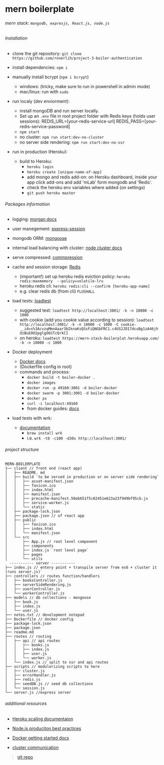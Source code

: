 

# mern boilerplate

###### mern stack: ` mongodb, expresjs, React.js, node.js `

###### Installation

- clone the git repository:
`git clone https://github.com/ronerlih/project-3-boiler-authentication`

- install dependencies: ```npm i```

- manually install bcrypt (`npm i bcrypt`)
  - windows: (tricky, make sure to run in powershell in admin mode)
  - mac/linux: run with `sudo`

- run localy (dev enviorment): 
  - install mongoDB and run server locally.
  - Set up an ```.env``` file in root project folder with Redis keys (holds user sessions):
  REDIS_URL=[your-redis-service-url]
REDIS_PASS=[your-redis-service-password]
  - ```npm start```
  - no cluster: ```npm run start:dev-no-cluster```
  - no server side rendering: ```npm run start:dev-no-ssr```
- run in production (Heroku):
  
  - build to Heroku:
    - ```heroku login```
    - ```heroku create [unique-name-of-app]```
    - add mongo and redis add-on: on Heroku dashboard, inside your app click add-ons and add 'mLab' form mongodb and 'Redis'.
    - check the heroku env variables where added (on settings)
    - ```git push heroku master```


###### Packages information
- logging: [morgan docs](https://www.npmjs.com/package/morgan)

- user manegement: [express-session](link)

- mongodb ORM: [mongoose](link)
- internal load balancing with cluster: [node cluster docs](https://nodejs.org/api/cluster.html)

- serve compressed: [commpression](link)

- cache and session storage: [Redis](link)
  - (important!) set up heroku redis eviction policy: `heroku redis:maxmemory  --policy=volatile-lru`
  - heroku redis cli: `heroku redis:cli --confirm [heroku-app-name]`
  - e.g. clear redis db (from cli) `FLUSHALL`

- load tests: [loadtest](https://www.npmjs.com/package/loadtest)
  - suggested test: `loadtest http://localhost:3001/ -k -n 10000 -c 1000`
  - with cookie (add you cookie value according to session): `loadtest http://localhost:3001/ -k -n 10000 -c 1000 -C cookie-__id=s%3AcvzqMmnAaar3bIknaKsQSsFiQNGbFRC1.c4US2JD17dcuBg1zA46jhdzBuE0O2pglgO6STcQrkCI` 
  - on heroku: `loadtest https://mern-stack-boilerplat.herokuapp.com/ -k -n 10000 -c 1000`

- Docker deployment
  - [Docker docs](https://docs.docker.com/)
  - (Dockerfile config in root)
  - commands and process:
    - `docker build -t boiler-docker .`
    - `docker images`
    - `docker run -p 49160:3001 -d boiler-docker`
    - `docker swarm -p 3001:3001 -d boiler-docker`
    - `docker ps`
    - `curl -i localhost:49160`
    - from docker guides: [docs](https://nodejs.org/de/docs/guides/nodejs-docker-webapp/)
  
- load tests with wrk:
  - [documentation](https://github.com/wg/wrk)
    - `brew install wrk`
    - i.e. `wrk -t8 -c100 -d30s http://localhost:3001/` 

###### project structure
```
MERN-BOILERPLATE
├── client // front end (react app)
│   ├── README. md
│   ├── build `to be served in production or on server side rendering`
│   │   ├── asset-manifest.json
│   │   ├── favicon.ico
│   │   ├── index.html
│   │   ├── manifest.json
│   │   ├── precache-manifest.50ab651f5c82451e623a23f949bf95cb.js
│   │   ├── service-worker.js
│   │   └── static
│   ├── package-lock.json
│   ├── package.json // of react app
│   ├── public
│   │   ├── favicon.ico
│   │   ├── index.html
│   │   └── manifest.json
│   └── src
│       ├── App.js // root level component
│       ├── components
│       ├── index.js `root level page`
│       ├── pages
│       └── utils
  ----------- server -----------
├── index.js // entery point + transpile server from es6 + cluster it (runs server.js)`
├── controllers // routes function/handlers
│   ├── booksController.js
│   ├── serverSideRendering.js
│   ├── userController.js
│   └── workerController.js
├── models // db collections - mongoose
│   ├── book.js
│   ├── index.js
│   └── user.js
├── notes.txt // development notepad
├── Dockerfile // docker config
├── package-lock.json
├── package.json
├── readme.md
├── routes // routing
│   ├── api // api routes 
│   │   ├── books.js
│   │   ├── index.js
│   │   ├── user.js
│   │   └── worker.js
│   └── index.js // split to ssr and api routes
├── scripts // modulerizing scripts to here
│   ├── cluster.js
│   ├── errorHandler.js
│   ├── redis.js
│   ├── seedDB.js // seed db collections
│   └── session.js
└── server.js //express server 
```

###### additional resources
- [Heroku scaling documentaion](
https://devcenter.heroku.com/articles/scaling)
- [Node.js produciton best practices](https://www.cognitiveclouds.com/insights/top-node-js-production-best-practices)

- [Docker getting started docs](https://docs.docker.com/get-started/)

- [cluster communication](https://medium.com/js-imaginea/clustering-inter-process-communication-ipc-in-node-js-748f981214e9)


> [git repo](https://github.com/ronerlih/mern-boilerplate)

